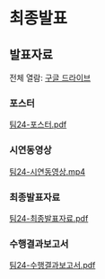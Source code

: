 # 최종발표

## 발표자료
전체 열람: [구글 드라이브](https://drive.google.com/drive/folders/1o5XQvT6dadLZHN7DmaMO649vmjA76ieR?usp=sharing)

### 포스터
[팀24-포스터.pdf](https://drive.google.com/file/d/1sxowPyhf5-n5Ib_2kjYofxk6VE6n_Ek-/view?usp=sharing)

### 시연동영상
[팀24-시연동영상.mp4](https://drive.google.com/file/d/1TqKWvC_4n-RmWddIWzbPYjJTP6oUwXBY/view?usp=sharing)

### 최종발표자료
[팀24-최종발표자료.pdf](https://drive.google.com/file/d/1ErSdPIbUXKfdsXs29k_0gF1bzd17_1SG/view?usp=sharing)

### 수행결과보고서
[팀24-수행결과보고서.pdf](https://drive.google.com/file/d/1DrKCezF8PtANaUz0tbKqH2k3LJ6Xv4aR/view?usp=sharing)
